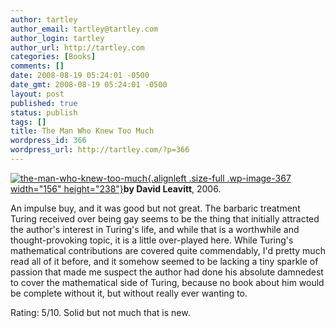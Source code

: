 ```yaml
---
author: tartley
author_email: tartley@tartley.com
author_login: tartley
author_url: http://tartley.com
categories: [Books]
comments: []
date: 2008-08-19 05:24:01 -0500
date_gmt: 2008-08-19 05:24:01 -0500
layout: post
published: true
status: publish
tags: []
title: The Man Who Knew Too Much
wordpress_id: 366
wordpress_url: http://tartley.com/?p=366
---
```


[![](http://tartley.com/wp-content/uploads/2008/08/the-man-who-knew-too-much.jpg "the-man-who-knew-too-much"){.alignleft
.size-full .wp-image-367 width="156"
height="238"}](http://tartley.com/wp-content/uploads/2008/08/the-man-who-knew-too-much.jpg)**by
David Leavitt**, 2006.

An impulse buy, and it was good but not great. The barbaric treatment
Turing received over being gay seems to be the thing that initially
attracted the author's interest in Turing's life, and while that is a
worthwhile and thought-provoking topic, it is a little over-played here.
While Turing's mathematical contributions are covered quite commendably,
I'd pretty much read all of it before, and it somehow seemed to be
lacking a tiny sparkle of passion that made me suspect the author had
done his absolute damnedest to cover the mathematical side of Turing,
because no book about him would be complete without it, but without
really ever wanting to.

Rating: 5/10. Solid but not much that is new.
